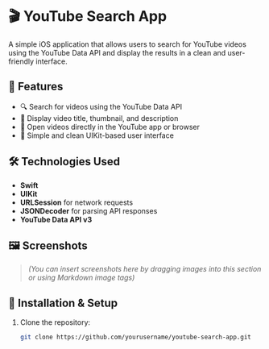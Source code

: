 # 🎬 YouTube Search App

A simple iOS application that allows users to search for YouTube videos using the YouTube Data API and display the results in a clean and user-friendly interface.

## 📱 Features

- 🔍 Search for videos using the YouTube Data API
- 📄 Display video title, thumbnail, and description
- 🚀 Open videos directly in the YouTube app or browser
- 🎨 Simple and clean UIKit-based user interface

## 🛠️ Technologies Used

- **Swift**
- **UIKit**
- **URLSession** for network requests
- **JSONDecoder** for parsing API responses
- **YouTube Data API v3**

## 🖼️ Screenshots

> *(You can insert screenshots here by dragging images into this section or using Markdown image tags)*

## 🚧 Installation & Setup

1. Clone the repository:
   ```bash
   git clone https://github.com/yourusername/youtube-search-app.git
